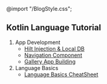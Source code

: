 @import "/BlogStyle.css";
## Kotlin Language Tutorial

1. App Development
    - [Hilt Injection & Local DB](https://gongo-bongo.github.io/Hilt-Injection-And-Local-Db/)
    - [Navigation Component](https://gongo-bongo.github.io/Navigation-JetPackCompose/)
    - [Gallery App Building](https://gongo-bongo.github.io/Gallery-App-Dev/)
2. Language Basics
    - [Language Basics CheatSheet](https://gongo-bongo.github.io/Kotlin-cheatsheet/)